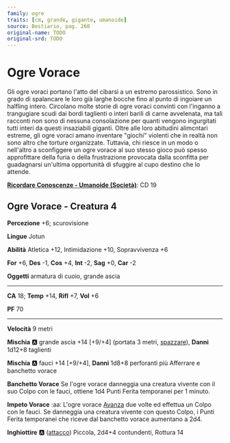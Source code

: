 ```yaml
---
family: ogre
traits: [cm, grande, gigante, umanoide]
source: Bestiario, pag. 260
original-name: TODO
original-srd: TODO
---
```


# Ogre Vorace

Gli ogre voraci portano l'atto del cibarsi a un estremo parossistico. Sono in grado di spalancare le loro già larghe bocche fino al punto di ingoiare un halfling intero. Circolano molte storie di ogre voraci convinti con l'inganno a trangugiare scudi dai bordi taglienti o interi barili di carne avvelenata, ma tali racconti non sono di nessuna consolazione per quanti vengono ingurgitati tutti interi da questi insaziabili giganti. Oltre alle loro abitudini alimcntari estreme, gli ogre voraci amano inventare "giochi" violenti che in realtà non sono altro che torture organizzate. Tuttavia, chi riesce in un modo o nell'altro a sconfiggere un ogre vorace al suo stesso gioco può spesso approfittare della furia o della frustrazione provocata dalla sconfitta per guadagnarsi un'ultima opportunità di sfuggire al cupo destino che lo attende.

**[Ricordare Conoscenze - Umanoide (Società)](/azioni/ricordare-conoscenze)**: CD 19

## Ogre Vorace - Creatura 4

**Percezione** +6; scurovisione

**Lingue** Jotun

**Abilità** Atletica +12, Intimidazione +10, Sopravvivenza +6

**For** +6, **Des** -1, **Cos** +4, **Int** -2, **Sag** +0, **Car** -2

**Oggetti** armatura di cuoio, grande ascia

***

**CA** 18; **Temp** +14, **Rifl** +7, **Vol** +6

**PF** 70

***

**Velocità** 9 metri

**Mischia** :a: grande ascia +14 \[+9/+4] (portata 3 metri, [spazzare](/tratti/spazzare)), **Danni** 1d12+8 taglienti

**Mischia** :a: fauci +14 \[+9/+4], **Danni** 1d8+8 perforanti più Afferrare e banchetto vorace

**Banchetto Vorace** Se l'ogre vorace danneggia una creatura vivente con il suo Colpo con le fauci, ottiene 1d4 Punti Ferita temporanei per 1 minuto.

**Impeto Vorace** :aa: L'ogre vorace [Avanza](/azioni/avanzare) due volte ed effettua un Colpo con le fauci. Se danneggia una creatura vivente con questo Colpo, i Punti Ferita temporanei che riceve dal banchetto vorace aumentano a 2d4.

**Inghiottire** :a: ([attacco](/tratti/attacco)) Piccola, 2d4+4 contundenti, Rottura 14
